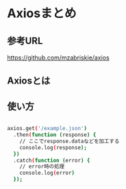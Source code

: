 # Axiosまとめ

## 参考URL
https://github.com/mzabriskie/axios

## Axiosとは

## 使い方

```bash

axios.get('/example.json')
  .then(function (response) {
    // ここでresponse.dataなどを加工する
    console.log(response);
  })
  .catch(function (error) {
    // error時の処理
    console.log(error)
  });

```
